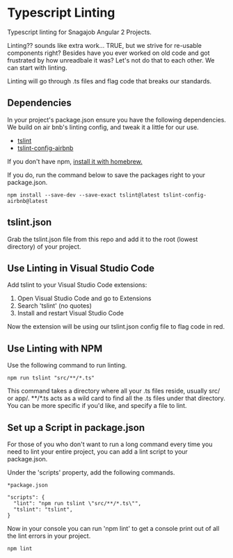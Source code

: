 # Typescript Linting
Typescript linting for Snagajob Angular 2 Projects.

Linting?? sounds like extra work... TRUE, but we strive for re-usable components right? Besides have you ever worked on old code and got frustrated by how unreadbale it was? Let's not do that to each other. We can start with linting.

Linting will go through .ts files and flag code that breaks our standards. 

## Dependencies
In your project's package.json ensure you have the following dependencies. We build on air bnb's linting config, and tweak it a little for our use.

+ [tslint](https://www.npmjs.com/package/tslint)
+ [tslint-config-airbnb](https://www.npmjs.com/package/tslint-config-airbnb)

If you don't have npm, [install it with homebrew.](http://blog.teamtreehouse.com/install-node-js-npm-mac)

If you do, run the command below to save the packages right to your package.json.

```
npm install --save-dev --save-exact tslint@latest tslint-config-airbnb@latest
```

## tslint.json
Grab the tslint.json file from this repo and add it to the root (lowest directory) of your project.

## Use Linting in Visual Studio Code
Add tslint to your Visual Studio Code extensions:

1. Open Visual Studio Code and go to Extensions
2. Search 'tslint' (no quotes)
3. Install and restart Visual Studio Code

Now the extension will be using our tslint.json config file to flag code in red.

## Use Linting with NPM
Use the following command to run linting.

```
npm run tslint "src/**/*.ts"
```

This command takes a directory where all your .ts files reside, usually src/ or app/. **/*.ts acts as a wild card to find all the .ts files under that directory. You can be more specific if you'd like, and specify a file to lint.

## Set up a Script in package.json
For those of you who don't want to run a long command every time you need to lint your entire project, you can add a lint script to your package.json. 

Under the 'scripts' property, add the following commands.
```
*package.json

"scripts": {
  "lint": "npm run tslint \"src/**/*.ts\"",
  "tslint": "tslint",
}
```

Now in your console you can run 'npm lint' to get a console print out of all the lint errors in your project.
```
npm lint
```